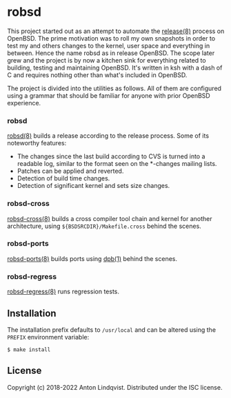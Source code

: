 # robsd

This project started out as an attempt to automate the
[release(8)](https://man.openbsd.org/release)
process on OpenBSD.
The prime motivation was to roll my own snapshots in order to test my and others
changes to the kernel, user space and everything in between.
Hence the name robsd as in release OpenBSD.
The scope later grew and the project is by now a kitchen sink for everything
related to building, testing and maintaining OpenBSD.
It's written in ksh with a dash of C and requires nothing other than what's
included in OpenBSD.

The project is divided into the utilities as follows.
All of them are configured using a grammar that should be familiar for anyone
with prior OpenBSD experience.

### robsd

[robsd(8)](https://www.basename.se/robsd/robsd.8.html)
builds a release according to the release process.
Some of its noteworthy features:

* The changes since the last build according to CVS is turned into a
  readable log, similar to the format seen on the *-changes mailing
  lists.
* Patches can be applied and reverted.
* Detection of build time changes.
* Detection of significant kernel and sets size changes.

### robsd-cross

[robsd-cross(8)](https://www.basename.se/robsd/robsd-cross.8.html)
builds a cross compiler tool chain and kernel for another architecture,
using `${BSDSRCDIR}/Makefile.cross` behind the scenes.

### robsd-ports

[robsd-ports(8)](https://www.basename.se/robsd/robsd-ports.8.html)
builds ports using
[dpb(1)](https://man.openbsd.org/dpb)
behind the scenes.

### robsd-regress

[robsd-regress(8)](https://www.basename.se/robsd/robsd-regress.8.html)
runs regression tests.

## Installation

The installation prefix defaults to `/usr/local` and can be altered using the
`PREFIX` environment variable:

	$ make install

## License

Copyright (c) 2018-2022 Anton Lindqvist.
Distributed under the ISC license.
